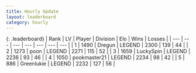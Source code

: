 ```yaml
---
title: Hourly Update
layout: leaderboard
category: hourly
---
```


{: .leaderboard}
| Rank | LV | Player | Division | Elo | Wins | Losses |
| --- | --- | --- | --- | --- | --- | --- |
| <span data-change="0">1</span> | 1490 | <span title="ID: 337810">Dregun</span> | LEGEND | <span data-change="-4">2300</span> | <span data-change="3">139</span> | <span data-change="1">44</span> |
| <span data-change="0">2</span> | 1273 | <span title="ID: 540690">poon</span> | LEGEND | <span data-change="0">2271</span> | <span data-change="0">115</span> | <span data-change="0">52</span> |
| <span data-change="0">3</span> | 1659 | <span title="ID: 498412">LuckySpin</span> | LEGEND | <span data-change="0">2236</span> | <span data-change="0">93</span> | <span data-change="0">46</span> |
| <span data-change="2">4</span> | 1050 | <span title="ID: 652474">pookmaster21</span> | LEGEND | <span data-change="10">2234</span> | <span data-change="2">98</span> | <span data-change="0">42</span> |
| <span data-change="-1">5</span> | 886 | <span title="ID: 540">Greenlukie</span> | LEGEND | <span data-change="0">2232</span> | <span data-change="0">127</span> | <span data-change="0">56</span> |